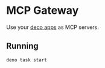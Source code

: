 # MCP Gateway

Use your [deco apps](https://github.com/deco-cx/apps) as MCP servers.

## Running

`deno task start`